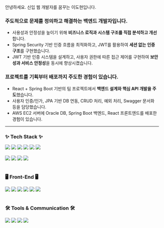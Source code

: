 안녕하세요. 신입 웹 개발자를 꿈꾸는 이도현입니다.

### 주도적으로 문제를 정의하고 해결하는 백엔드 개발자입니다.

- 사용성과 안정성을 높이기 위해 **비즈니스 로직과 시스템 구조를 직접 분석하고 개선**합니다.
- Spring Security 기반 인증 흐름을 최적화하고, JWT를 활용하여 **세션 없는 인증 구조**를 구현했습니다.
- JWT 기반 인증 시스템을 설계하고, 사용자 권한에 따른 접근 제어를 구현하여 **보안성과 서비스 안정성**을 동시에 향상시켰습니다.

### 프로젝트를 기획부터 배포까지 주도한 경험이 있습니다.

- React + Spring Boot 기반의 팀 프로젝트에서 **백엔드 설계와 핵심 API 개발을 주도**했습니다.
- 사용자 인증/인가, JPA 기반 DB 연동, CRUD 처리, 예외 처리, Swagger 문서화 등을 담당했습니다.
- AWS EC2 서버에 Oracle DB, Spring Boot 백엔드, React 프론트엔드를 배포한 경험이 있습니다.
---
<h3 align="left">✨ Tech Stack ✨</h3>

<div align="left">
  <img src="https://img.shields.io/badge/Java-%23ED8B00.svg?style=for-the-badge&logo=openjdk&logoColor=white"/>
  <img src="https://img.shields.io/badge/JDK 11-DC0D15?style=for-the-badge"/>
  <img src="https://img.shields.io/badge/Spring Boot-6DB33F?style=for-the-badge&logo=springboot&logoColor=white"/>
  <img src="https://img.shields.io/badge/Spring Security-6DB33F?style=for-the-badge&logo=springsecurity&logoColor=white"/>
  <img src="https://img.shields.io/badge/Spring MVC-6DB33F?style=for-the-badge"/>
  <img src="https://img.shields.io/badge/Spring Data JPA-6DB33F?style=for-the-badge"/>
</div>

<br/>

<div align="left">
  <img src="https://img.shields.io/badge/Oracle-F80000?style=for-the-badge&logo=oracle&logoColor=white"/>
  <img src="https://img.shields.io/badge/JWT-EF2D5E?style=for-the-badge"/>
  <img src="https://img.shields.io/badge/OAuth 2.0-EB5424?style=for-the-badge"/>
  <img src="https://img.shields.io/badge/Gradle-02303A?style=for-the-badge&logo=Gradle&logoColor=white"/>
</div>

<br/>

<h3 align="left">🖥 Front-End 🖥</h3>
<div align="left">
  <img src="https://img.shields.io/badge/JavaScript-%23F7DF1E.svg?style=for-the-badge&logo=javascript&logoColor=black"/>
  <img src="https://img.shields.io/badge/HTML5-%23E34F26.svg?style=for-the-badge&logo=html5&logoColor=white"/>
  <img src="https://img.shields.io/badge/CSS3-%231572B6.svg?style=for-the-badge&logo=css3&logoColor=white"/>
  <img src="https://img.shields.io/badge/React-%2320232a.svg?style=for-the-badge&logo=react&logoColor=%2361DAFB"/>
  <img src="https://img.shields.io/badge/React Router-CA4245?style=for-the-badge&logo=react-router&logoColor=white"/>
  <img src="https://img.shields.io/badge/Prettier-%23F7B93E.svg?style=for-the-badge&logo=prettier&logoColor=black"/>
</div>

<br/>

<h3 align="left">🛠 Tools & Communication 🛠</h3>
<div align="left">
  <img src="https://img.shields.io/badge/GitHub-181717.svg?style=for-the-badge&logo=github&logoColor=white"/>
  <img src="https://img.shields.io/badge/Notion-%23000000.svg?style=for-the-badge&logo=notion&logoColor=white"/>
  <img src="https://img.shields.io/badge/Discord-5865F2.svg?style=for-the-badge&logo=discord&logoColor=white"/>
  <img src="https://img.shields.io/badge/Figma-F24E1E.svg?style=for-the-badge&logo=figma&logoColor=white"/>
</div>
